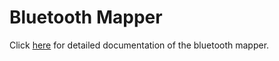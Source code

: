 
# Bluetooth Mapper

Click [here](https://github.com/kubeedge/kubeedge/blob/master/docs/mappers/bluetooth_mapper.md#bluetooth-mapper) for detailed documentation of the bluetooth mapper.